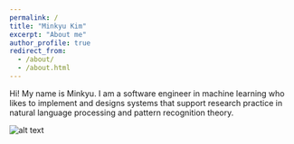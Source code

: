 ```yaml
---
permalink: /
title: "Minkyu Kim"
excerpt: "About me"
author_profile: true
redirect_from: 
  - /about/
  - /about.html
---
```


Hi! My name is Minkyu. I am a software engineer in machine learning who likes to implement and designs systems that support research practice in natural language processing and pattern recognition theory.

![alt text](https://minkyuk.github.io/files/scatter.png "scatter")

